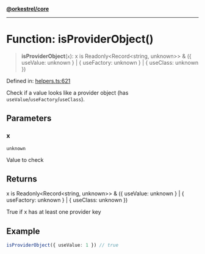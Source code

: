 [**@orkestrel/core**](../index.md)

***

# Function: isProviderObject()

> **isProviderObject**(`x`): x is Readonly\<Record\<string, unknown\>\> & (\{ useValue: unknown \} \| \{ useFactory: unknown \} \| \{ useClass: unknown \})

Defined in: [helpers.ts:621](https://github.com/orkestrel/core/blob/98df1af1b029ad0f39e413b90869151f4152e5dd/src/helpers.ts#L621)

Check if a value looks like a provider object (has `useValue`/`useFactory`/`useClass`).

## Parameters

### x

`unknown`

Value to check

## Returns

x is Readonly\<Record\<string, unknown\>\> & (\{ useValue: unknown \} \| \{ useFactory: unknown \} \| \{ useClass: unknown \})

True if x has at least one provider key

## Example

```ts
isProviderObject({ useValue: 1 }) // true
```
